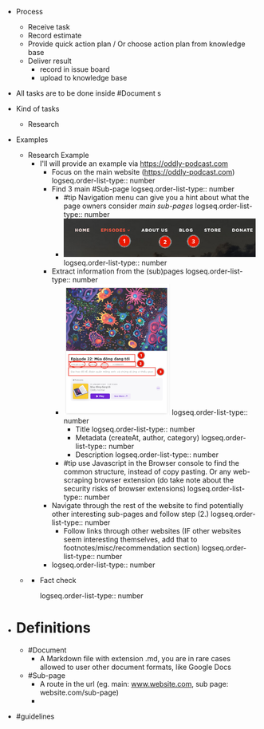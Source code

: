 - Process
	- Receive task
	- Record estimate
	- Provide quick action plan / Or choose action plan from knowledge base
	- Deliver result
		- record in issue board
		- upload to knowledge base
- All tasks are to be done inside #Document s

- Kind of tasks
	- Research

- Examples
	- Research Example
		- I'll will provide an example via https://oddly-podcast.com
			- Focus on the main website (https://oddly-podcast.com)
			  logseq.order-list-type:: number
			- Find 3 main #Sub-page
			  logseq.order-list-type:: number
				- #tip Navigation menu can give you a hint about what the page owners consider *main sub-pages*
				  logseq.order-list-type:: number
				- ![image.png](../assets/image_1709025409351_0.png)
				  logseq.order-list-type:: number
			- Extract information from the (sub)pages
			  logseq.order-list-type:: number
				- ![image.png](../assets/image_1709025896752_0.png)
				  logseq.order-list-type:: number
					- Title
					  logseq.order-list-type:: number
					- Metadata (createAt, author, category)
					  logseq.order-list-type:: number
					- Description
					  logseq.order-list-type:: number
				- #tip use Javascript in the Browser console to find the common structure, instead of copy pasting. Or any web-scraping browser extension (do take note about the security risks of browser extensions)
				  logseq.order-list-type:: number
			- Navigate through the rest of the website to find potentially other interesting sub-pages and follow step (2.)
			  logseq.order-list-type:: number
				- Follow links through other websites (IF other websites seem interesting themselves, add that to footnotes/misc/recommendation section)
				  logseq.order-list-type:: number
			- logseq.order-list-type:: number
	-
		- Fact check

		  logseq.order-list-type:: number
- # Definitions
	- #Document
		- A Markdown file with extension .md, you are in rare cases allowed to user other document formats, like Google Docs
	- #Sub-page
		- A route in the url (eg. main: www.website.com, sub page: website.com/sub-page)
		-
- #guidelines
